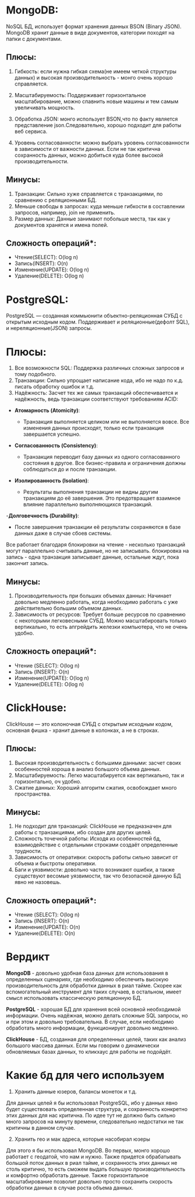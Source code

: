 # MongoDB: 
NoSQL БД, использует формат хранения данных BSON (Binary JSON). 
MongoDB хранит данные в виде документов, категории походят на папки с документами.

## Плюсы:
1. Гибкость: если нужна гибкая схема(не имеем четкой структуры данных) и высокая производительность - монго очень хорошо справляется.
2. Масштабируемость: Поддерживает горизонтальное масштабирование, можно спавнить новые машины и тем самым увеличивать мощность.

3. Обработка JSON: монго использует BSON,что по факту является представление json.Следовательно, хорошо подходит для работы веб сервиса.

4. Уровень согласованности: можно выбрать уровень согласованности в зависимости от важности данных. Если не так критична сохранность данных, можно добиться куда более высокой производительности.


## Минусы:
1. Транзакции: Сильно хуже справляется с транзакциями, по сравнению с реляционными БД.
2. Меньше свободы в запросах: куда меньше гибкости в составлении запросов, например, join не применить.
3. Размер данных: Данные занимают побольше места, так как у документов хранятся и имена полей.

## Сложность операций*:
- Чтение(SELECT): O(log n)
- Запись(INSERT): O(n)  
- Изменение(UPDATE): O(log n)
- Удаление(DELETE): O(log n)

# PostgreSQL:
PostgreSQL —  созданная коммьюнити объектно-реляционная СУБД с открытым исходным кодом. Поддерживает и реляционные(дефолт SQL), и нереляционные(JSON) запросы.

# Плюсы:
1. Все возможности SQL: Поддержка различных сложных запросов и тому подобного.
2. Транзакции: Сильно упрощает написание кода, ибо не надо по к.д. писать обработку ошибок и т.д.
3. Надёжность: Засчет тех же самых транзакций обеспечивается и надёжность, ведь транзакции соответствуют требованиям ACID:
- **Атомарность (Atomicity)**:
   - Транзакция выполняется целиком или не выполняется вовсе. Все изменения данных происходят, только если транзакция завершается успешно.

- **Согласованность (Consistency)**:
   - Транзакция переводит базу данных из одного согласованного состояния в другое. Все бизнес-правила и ограничения должны соблюдаться до и после транзакции.

- **Изолированность (Isolation)**:
   - Результаты выполнения транзакции не видны другим транзакциям до её завершения. Это предотвращает взаимное влияние параллельно выполняющихся транзакций.

-**Долговечность (Durability)**:
   - После завершения транзакции её результаты сохраняются в базе данных даже в случае сбоев системы.

Все работает благодаря блокировки на чтение - несколько транзакций могут параллельно считывать данные, но не записывать. блокировка на запись - одна транзакция записывает данные, остальные ждут, пока закончит запись.

## Минусы:
1. Производительность при больших объемах данных: Начинает довольно медленно работать, когда необходимо работать с уже действительно большим объемом данных.
2. Зависимость от ресурсов: Требует больше ресурсов по сравнению с некоторыми легковесными СУБД. Можно масштабировать только вертикально, то есть апгрейдить железки компьютера, что не очень удобно.

## Сложность операций*:
- Чтение (SELECT): O(log n) 
- Запись (INSERT): O(n)
- Изменение(UPDATE): O(log n)
- Удаление(DELETE): O(log n)

# ClickHouse:
ClickHouse — это колоночная СУБД с открытым исходным кодом, основная фишка - хранит данные в колонках, а не в строках. 
## Плюсы:
1. Высокая производительность с большими данными: засчет своих особенностей хороша в анализ большого объема данных.
2. Масштабируемость: Легко масштабируется как вертикально, так и горизонтально, оч удобно.
3. Сжатие данных: Хороший алгоритм сжатия, освобождает много пространства.

## Минусы:
1. Не подходит для транзакций: ClickHouse не предназначен для работы с транзакциями, ибо создан для других целей.
2. Сложность точечной работы: Исходя из особенностей бд, взаимодействие с отдельными строками создаёт определенные трудности.
2. Зависимость от оперативки: скорость работы сильно зависит от объема и быстроты оперативки.
3. Баги и уязвимости: довольно часто возникают ошибки, а также существуют весомые уязвимости, так что безопасной данную БД явно не назовешь.

## Сложность операций*:
- Чтение (SELECT): O(log n) 
- Запись (INSERT): O(n)
- Изменение(UPDATE): O(n)
- Удаление(DELETE): O(n)


# Вердикт

**MongoDB** - довольно удобная база данных для использования в определенных сценариях, где необходимо обеспечить высокую производительность для обработки данных в риал тайме. Скорее как вспомогательный инструмент для таких случаев, в остальном, имеет смысл использовать классическую реляционную БД. 

**PostgreSQL** - хорошая БД для хранения всей основной необходимой информации. Очень надёжная, можно делать сложные SQL запросы, но и при этом и довольно требовательна. В случае, если необходимо обработать много информации, функционирует довольно медленно. 

**ClickHouse** - БД, созданная для определенных целей, таких как анализ большого массива данных. Если мы говорим о динамически обновляемых базах данных, то кликхаус для работы не подойдёт.


# Какие бд для чего используем

1. Хранить данные юзеров, балансы монеток и т.д.

Для данных целей я бы использовал PostgreSQL, ибо у данных явно будет существовать определенная структура, и сохранность конкретно этих данных для нас критична. По идее тут не должно быть сильно много запросов на минуту времени, следовательно недостатки не так критичны в данном случае.

2. Хранить гео и мак адреса, которые насобирал юзеры

Для этого я бы использовал MongoDB. Во первых, монго хорошо работает с геодатой, что нам и нужно. Также придется обрабатывать большой поток данных в риал тайме, и сохранность этих данных не столь критично, то есть сможем выдать большую производительность и комфортно обработать данные. Также горизонтальное масштабирование позволит довольно просто сохранить скорость обработки данных в случае роста объема данных.

